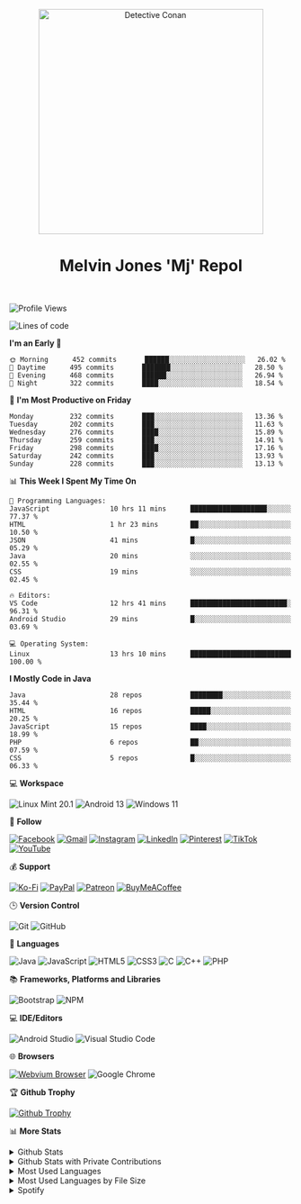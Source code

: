 <p align="center">
<a href="https://mrepol742.github.io">
  <img alt="Detective Conan" src="https://mrepol742-gif-randomizer.vercel.app/api" width="400"/> 
  </a> 
  <h1 align="center">Melvin Jones 'Mj' Repol</h1>
</p>
<br>


<!--START_SECTION:waka-->
![Profile Views](http://img.shields.io/badge/Profile%20Views-80-blue)

![Lines of code](https://img.shields.io/badge/From%20Hello%20World%20I%27ve%20Written-269%20Thousand%20lines%20of%20code-blue)

**I'm an Early 🐤** 

```text
🌞 Morning      452 commits       ██████░░░░░░░░░░░░░░░░░░░   26.02 % 
🌆 Daytime      495 commits       ███████░░░░░░░░░░░░░░░░░░   28.50 % 
🌃 Evening      468 commits       ██████░░░░░░░░░░░░░░░░░░░   26.94 % 
🌙 Night        322 commits       ████░░░░░░░░░░░░░░░░░░░░░   18.54 % 

```
📅 **I'm Most Productive on Friday** 

```text
Monday         232 commits       ███░░░░░░░░░░░░░░░░░░░░░░   13.36 % 
Tuesday        202 commits       ███░░░░░░░░░░░░░░░░░░░░░░   11.63 % 
Wednesday      276 commits       ████░░░░░░░░░░░░░░░░░░░░░   15.89 % 
Thursday       259 commits       ███░░░░░░░░░░░░░░░░░░░░░░   14.91 % 
Friday         298 commits       ████░░░░░░░░░░░░░░░░░░░░░   17.16 % 
Saturday       242 commits       ███░░░░░░░░░░░░░░░░░░░░░░   13.93 % 
Sunday         228 commits       ███░░░░░░░░░░░░░░░░░░░░░░   13.13 % 

```


📊 **This Week I Spent My Time On** 

```text
💬 Programming Languages: 
JavaScript               10 hrs 11 mins      ███████████████████░░░░░░   77.37 % 
HTML                     1 hr 23 mins        ██░░░░░░░░░░░░░░░░░░░░░░░   10.50 % 
JSON                     41 mins             █░░░░░░░░░░░░░░░░░░░░░░░░   05.29 % 
Java                     20 mins             ░░░░░░░░░░░░░░░░░░░░░░░░░   02.55 % 
CSS                      19 mins             ░░░░░░░░░░░░░░░░░░░░░░░░░   02.45 % 

🔥 Editors: 
VS Code                  12 hrs 41 mins      ████████████████████████░   96.31 % 
Android Studio           29 mins             █░░░░░░░░░░░░░░░░░░░░░░░░   03.69 % 

💻 Operating System: 
Linux                    13 hrs 10 mins      █████████████████████████   100.00 % 

```

**I Mostly Code in Java** 

```text
Java                     28 repos            ████████░░░░░░░░░░░░░░░░░   35.44 % 
HTML                     16 repos            █████░░░░░░░░░░░░░░░░░░░░   20.25 % 
JavaScript               15 repos            ████░░░░░░░░░░░░░░░░░░░░░   18.99 % 
PHP                      6 repos             ██░░░░░░░░░░░░░░░░░░░░░░░   07.59 % 
CSS                      5 repos             █░░░░░░░░░░░░░░░░░░░░░░░░   06.33 % 

```



<!--END_SECTION:waka-->

💻 **Workspace**

![Linux Mint 20.1](https://img.shields.io/badge/Linux%20Mint%2020.1-87CF3E?style=for-the-badge&logo=Linux%20Mint&logoColor=white)
![Android 13](https://img.shields.io/badge/Android%2013-3DDC84?style=for-the-badge&logo=android&logoColor=white)
![Windows 11](https://img.shields.io/badge/Windows%2011-%230079d5.svg?style=for-the-badge&logo=Windows%2011&logoColor=white)

💬 **Follow**

[![Facebook](https://img.shields.io/badge/Facebook-%231877F2.svg?style=for-the-badge&logo=Facebook&logoColor=white)](https://facebook.com/melvinjonesrepol)
[![Gmail](https://img.shields.io/badge/Gmail-D14836?style=for-the-badge&logo=gmail&logoColor=white)](mailto:mrepol742@gmail.com)
[![Instagram](https://img.shields.io/badge/Instagram-%23E4405F.svg?style=for-the-badge&logo=Instagram&logoColor=white)](https://instagram.com/melvinjonesrepol)
[![LinkedIn](https://img.shields.io/badge/linkedin-%230077B5.svg?style=for-the-badge&logo=linkedin&logoColor=white)](https://linkedin.com/in/mrepol742)
[![Pinterest](https://img.shields.io/badge/Pinterest-%23E60023.svg?style=for-the-badge&logo=Pinterest&logoColor=white)](https://pinterest.com/mrepol742)
[![TikTok](https://img.shields.io/badge/TikTok-%23000000.svg?style=for-the-badge&logo=TikTok&logoColor=white)](https://tiktok.com/@mrepol742)
[![YouTube](https://img.shields.io/badge/YouTube-%23FF0000.svg?style=for-the-badge&logo=YouTube&logoColor=white)](https://youtube.com/@mrepol742)

💰 **Support**

[![Ko-Fi](https://img.shields.io/badge/Ko--fi-F16061?style=for-the-badge&logo=ko-fi&logoColor=white)](https://ko-fi.com/mrepol742)
[![PayPal](https://img.shields.io/badge/PayPal-00457C?style=for-the-badge&logo=paypal&logoColor=white)](https://paypal.me/mrepol742)
[![Patreon](https://img.shields.io/badge/Patreon-F96854?style=for-the-badge&logo=patreon&logoColor=white)](https://www.patreon.com/melvinjonesrepol)
[![BuyMeACoffee](https://img.shields.io/badge/Buy%20Me%20a%20Coffee-ffdd00?style=for-the-badge&logo=buy-me-a-coffee&logoColor=black)](https://www.buymeacoffee.com/mrepol742)

🕒 **Version Control**

![Git](https://img.shields.io/badge/git-%23F05033.svg?style=for-the-badge&logo=git&logoColor=white)
![GitHub](https://img.shields.io/badge/github-%23121011.svg?style=for-the-badge&logo=github&logoColor=white)

📓 **Languages**

![Java](https://img.shields.io/badge/java-%23ED8B00.svg?style=for-the-badge&logo=java&logoColor=white)
![JavaScript](https://img.shields.io/badge/javascript-%23323330.svg?style=for-the-badge&logo=javascript&logoColor=%23F7DF1E)
![HTML5](https://img.shields.io/badge/html5-%23E34F26.svg?style=for-the-badge&logo=html5&logoColor=white)
![CSS3](https://img.shields.io/badge/css3-%231572B6.svg?style=for-the-badge&logo=css3&logoColor=white)
![C](https://img.shields.io/badge/c-%2300599C.svg?style=for-the-badge&logo=c&logoColor=white)
![C++](https://img.shields.io/badge/c++-%2300599C.svg?style=for-the-badge&logo=c%2B%2B&logoColor=white)
![PHP](https://img.shields.io/badge/php-%23777BB4.svg?style=for-the-badge&logo=php&logoColor=white)

:books: **Frameworks, Platforms and Libraries**

![Bootstrap](https://img.shields.io/badge/bootstrap-%23563D7C.svg?style=for-the-badge&logo=bootstrap&logoColor=white)
![NPM](https://img.shields.io/badge/NPM-%23CB3837.svg?style=for-the-badge&logo=npm&logoColor=white)

💻 **IDE/Editors**

![Android Studio](https://img.shields.io/badge/Android%20Studio-3DDC84.svg?style=for-the-badge&logo=android-studio&logoColor=white)
![Visual Studio Code](https://img.shields.io/badge/Visual%20Studio%20Code-0078d7.svg?style=for-the-badge&logo=visual-studio-code&logoColor=white)

:globe_with_meridians: **Browsers**

[![Webvium Browser](https://img.shields.io/badge/Webvium%20Browser-4285f4?style=for-the-badge&logoColor=white)](https://mrepol742.github.io/webvium/)
![Google Chrome](https://img.shields.io/badge/Google%20Chrome-4285F4?style=for-the-badge&logo=GoogleChrome&logoColor=white)

<p>

🏆 **Github Trophy**
  
<a href="https://mrepol742.github.io">
<img alt="Github Trophy" src="https://github-profile-trophy.vercel.app/?username=mrepol742&theme=gruvbox">
</a>
</p>


📊 **More Stats**
  
<details>
  <summary>Github Stats</summary>
  <br>
  <a href="https://mrepol742.github.io">
  <img alt="Github Stats" src="https://github-readme-stats.vercel.app/api?username=mrepol742&show_icons=true&count_private=true&theme=gruvbox">
</a>  
  
</details> 
  
  <details>
  <summary>Github Stats with Private Contributions</summary>
  <br>
 <a href="https://mrepol742.github.io">
<img alt="Github Stats with Private Contributions" src="https://mrepol742.github.io/github-stats/generated/overview.svg">
</a>
</details>
  
<details>
  <summary>Most Used Languages</summary>
  <br>
 <a href="https://mrepol742.github.io">
<img alt="Most Used Languages" src="https://github-readme-stats.vercel.app/api/top-langs/?username=mrepol742&layout=compact&include_all_commits=true&&count_private=true&langs_count=20&theme=gruvbox">
</a>
</details>

 <details>
  <summary>Most Used Languages by File Size</summary>
  <br>
 <a href="https://mrepol742.github.io">
<img alt="Most Used Languages by File Size" src="https://mrepol742.github.io/github-stats/generated/languages.svg">
</a>
</details>

<details>
  <summary>Spotify</summary>
  <br>
<a href="https://mrepol742.github.io">
<img alt="Spotify" src="https://spotify-recently-played-readme.vercel.app/api?user=7xx9e7hwq1qyown0m4ut78pcz&count=10&unique=true">
</a>
</p>
</details>
</p>

